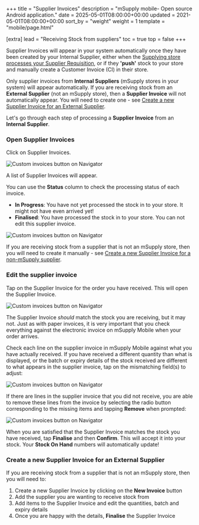 +++
title = "Supplier Invoices"
description = "mSupply mobile- Open source Android application."
date = 2025-05-01T08:00:00+00:00
updated = 2021-05-01T08:00:00+00:00
sort_by = "weight"
weight = 1
template = "mobile/page.html"

[extra]
lead = "Receiving Stock from suppliers"
toc = true
top = false
+++


Supplier Invoices will appear in your system automatically once they have been created by your Internal Supplier, either when the  [Supplying store processes your Supplier Requisition](/mobile/order_and_receive/ordering-and-receiving/#supplying-store-processes-requisition), or if they **'push'** stock to your store and manually create a Customer Invoice (CI) in their store.

Only supplier invoices from **Internal Suppliers** (mSupply stores in your system) will appear automatically.  If you are receiving stock from an **External Supplier** (not an mSupply store), then a **Supplier Invoice** will not automatically appear.  You will need to create one - see [Create a new Supplier Invoice for an External Supplier](/mobile/order_and_receive/supplier-invoices/#create-a-new-supplier-invoice-for-an-external-supplier).

Let's go through each step of processing a **Supplier Invoice** from an **Internal Supplier**.

### Open Supplier Invoices

Click on Supplier Invoices.

![Custom invoices button on Navigator](/mobile/introduction/images/supplier_invoice.png)

A list of Supplier Invoices will appear.

You can use the **Status** column to check the processing status of each invoice.

  * **In Progress**:  You have not yet processed the stock in to your store.  It might not have even arrived yet!
  * **Finalised**:  You have processed the stock in to your store.  You can not edit this supplier invoice.

![Custom invoices button on Navigator](/mobile/introduction/images/supplier_invoice2.png)

If you are receiving stock from a supplier that is not an mSupply store, then you will need to create it manually - see [Create a new Supplier Invoice for a non-mSupply supplier](/mobile/order_and_receive/supplier-invoices/#create-a-new-supplier-invoice-for-an-external-supplier).

### Edit the supplier invoice

Tap on the Supplier Invoice for the order you have received.  This will open the Supplier Invoice.

![Custom invoices button on Navigator](/mobile/introduction/images/edit_supplier_invoice.png)

The Supplier Invoice *should* match the stock you are receiving, but it may not.  Just as with paper invoices, it is very important that you check everything against the electronic invoice on mSupply Mobile when your order arrives.

Check each line on the supplier invoice in mSupply Mobile against what you have actually received.  If you have received a different quantity than what is displayed, or the batch or expiry details of the stock received are different to what appears in the supplier invoice, tap on the mismatching field(s) to adjust:

![Custom invoices button on Navigator](/mobile/introduction/images/edit_supplier_invoice2.png)

If there are lines in the supplier invoice that you did not receive, you are able to remove these lines from the invoice by selecting the radio button corresponding to the missing items and tapping **Remove** when prompted:

![Custom invoices button on Navigator](/mobile/introduction/images/edit_supplier_invoice3.png)

When you are satisfied that the Supplier Invoice matches the stock you have received, tap **Finalise** and then **Confirm**.  This will accept it into your stock. Your **Stock On Hand** numbers will automatically update!

### Create a new Supplier Invoice for an External Supplier

If you are receiving stock from a supplier that is not an mSupply store, then you will need to:

  1. Create a new Supplier Invoice by clicking on the **New Invoice** button
  1. Add the supplier you are wanting to receive stock from
  1. Add items to the Supplier Invoice and edit the quantities, batch and expiry details
  1. Once you are happy with the details, **Finalise** the Supplier Invoice
